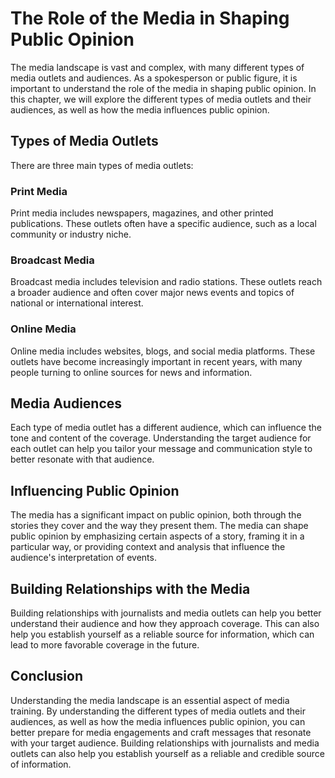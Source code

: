 The Role of the Media in Shaping Public Opinion
=============================================================================================

The media landscape is vast and complex, with many different types of media outlets and audiences. As a spokesperson or public figure, it is important to understand the role of the media in shaping public opinion. In this chapter, we will explore the different types of media outlets and their audiences, as well as how the media influences public opinion.

Types of Media Outlets
----------------------

There are three main types of media outlets:

### Print Media

Print media includes newspapers, magazines, and other printed publications. These outlets often have a specific audience, such as a local community or industry niche.

### Broadcast Media

Broadcast media includes television and radio stations. These outlets reach a broader audience and often cover major news events and topics of national or international interest.

### Online Media

Online media includes websites, blogs, and social media platforms. These outlets have become increasingly important in recent years, with many people turning to online sources for news and information.

Media Audiences
---------------

Each type of media outlet has a different audience, which can influence the tone and content of the coverage. Understanding the target audience for each outlet can help you tailor your message and communication style to better resonate with that audience.

Influencing Public Opinion
--------------------------

The media has a significant impact on public opinion, both through the stories they cover and the way they present them. The media can shape public opinion by emphasizing certain aspects of a story, framing it in a particular way, or providing context and analysis that influence the audience's interpretation of events.

Building Relationships with the Media
-------------------------------------

Building relationships with journalists and media outlets can help you better understand their audience and how they approach coverage. This can also help you establish yourself as a reliable source for information, which can lead to more favorable coverage in the future.

Conclusion
----------

Understanding the media landscape is an essential aspect of media training. By understanding the different types of media outlets and their audiences, as well as how the media influences public opinion, you can better prepare for media engagements and craft messages that resonate with your target audience. Building relationships with journalists and media outlets can also help you establish yourself as a reliable and credible source of information.
